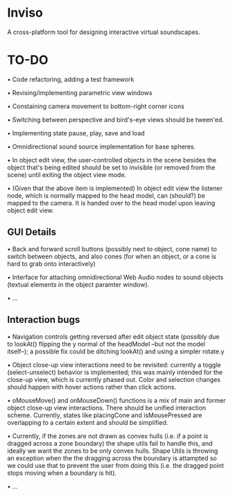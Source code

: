 # Inviso

A cross-platform tool for designing interactive virtual soundscapes. 

# TO-DO
• Code refactoring, adding a test framework

• Revising/implementing parametric view windows

• Constaining camera movement to bottom-right corner icons

• Switching between perspective and bird's-eye views should be tween'ed.

• Implementing state pause, play, save and load

• Omnidirectional sound source implementation for base spheres.

• In object edit view, the user-controlled objects in the scene besides the object that's being edited should be set to invisible (or removed from the scene) until exiting the object view mode.

• (Given that the above item is implemented) In object edit view the listener node, which is normally mapped to the head model, can (should?) be mapped to the camera. It is handed over to the head model upon leaving object edit view.


## GUI Details

• Back and forward scroll buttons (possibly next to object, cone name) to switch between objects, and also cones (for when an object, or a cone is hard to grab onto interactively)

• Interface for attaching omnidirectional Web Audio nodes to sound objects (textual elements in the object paramter window).

• ...

## Interaction bugs

• Navigation controls getting reversed after edit object state (possibly due to lookAt() flipping the y normal of the headModel –but not the model itself–); a possible fix could be ditching lookAt() and using a simpler rotate.y

• Object close-up view interactions need to be revisited: currently a toggle (select-unselect) behavior is implemented; this was mainly intended for the close-up view, which is currently phased out. Color and selection changes should happen with hover actions rather than click actions. 

• oMouseMove() and onMouseDown() functions is a mix of main and former object close-up view interactions. There should be unified interaction scheme. Currently, states like placingCone and isMousePressed are overlapping to a certain extent and should be simplified.

• Currently, if the zones are not drawn as convex hulls (i.e. if a point is dragged across a zone boundary) the shape utils fail to handle this, and ideally we want the zones to be only convex hulls. Shape Utils is throwing an exception when the the dragging across the boundary is attampted so we could use that to prevent the user from doing this (i.e. the dragged point stops moving when a boundary is hit).

• ...
